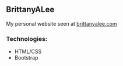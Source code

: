 ## BrittanyALee

My personal website seen at [brittanyalee.com](http://www.brittanyalee.com)

### Technologies:
* HTML/CSS
* Bootstrap
